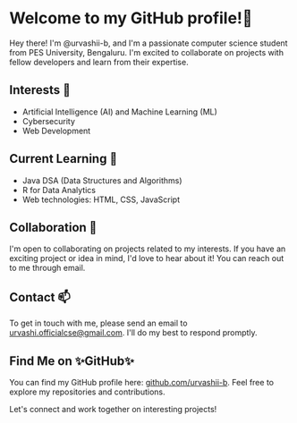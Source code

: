 <!---
urvashii-b/urvashii-b is a ✨ special ✨ repository because its `README.md` (this file) appears on your GitHub profile.
You can click the Preview link to take a look at your changes.
--->
# Welcome to my GitHub profile!👋

Hey there! I'm @urvashii-b, and I'm a passionate computer science student from PES University, Bengaluru. I'm excited to collaborate on projects with fellow developers and learn from their expertise.

## Interests 👀

- Artificial Intelligence (AI) and Machine Learning (ML)
- Cybersecurity
- Web Development

## Current Learning 🌱

- Java DSA (Data Structures and Algorithms)
- R for Data Analytics
- Web technologies: HTML, CSS, JavaScript

## Collaboration 💞️

I'm open to collaborating on projects related to my interests. If you have an exciting project or idea in mind, I'd love to hear about it! You can reach out to me through email.

## Contact 📫 

To get in touch with me, please send an email to [urvashi.officialcse@gmail.com](mailto:your-email-address@gmail.com). I'll do my best to respond promptly.

## Find Me on ✨GitHub✨

You can find my GitHub profile here: [github.com/urvashii-b](https://github.com/urvashii-b). Feel free to explore my repositories and contributions.

Let's connect and work together on interesting projects!
